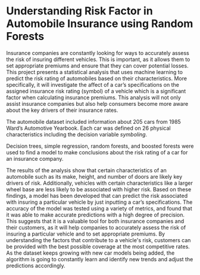 # Understanding Risk Factor in Automobile Insurance using Random Forests

Insurance companies are constantly looking for ways to accurately assess the risk of insuring different vehicles. This is important, as it allows them to set appropriate premiums and ensure that they can cover potential losses. This project presents a statistical analysis that uses machine learning to predict the risk rating of automobiles based on their characteristics. More specifically, it will investigate the affect of a car’s specifications on the assigned insurance risk rating (symbol) of a vehicle which is a significant factor when calculating insurance premiums. This analysis will not only assist insurance companies but also help consumers become more aware about the key drivers of their insurance rates.

The automobile dataset included information about 205 cars from 1985 Ward’s Automotive Yearbook. Each car was defined on 26 physical characteristics including the decision variable _symboling_.

Decision trees, simple regression, random forests, and boosted forests were used to find a model to make conclusions about the risk rating of a car for an insurance company.

The results of the analysis show that certain characteristics of an automobile such as its make, height, and number of doors are likely key drivers of risk. Additionally, vehicles with certain characteristics like a larger wheel base are less likely to be associated with higher risk. Based on these findings, a model has been developed that can predict the risk associated with insuring a particular vehicle by just inputting a car’s specifications. The accuracy of the model was tested using a variety of metrics, and found that it was able to make accurate predictions with a high degree of precision. This suggests that it is a valuable tool for both insurance companies and their customers, as it will help companies to accurately assess the risk of insuring a particular vehicle and to set appropriate premiums. By understanding the factors that contribute to a vehicle's risk, customers can be provided with the best possible coverage at the most competitive rates. As the dataset keeps growing with new car models being added, the algorithm is going to constantly learn and identify new trends and adjust the predictions accordingly.
